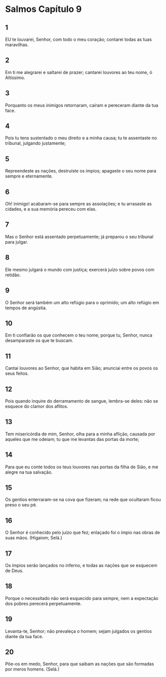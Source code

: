 # Salmos Capítulo 9

## 1
EU te louvarei, Senhor, com todo o meu coração; contarei todas as tuas maravilhas.

## 2
Em ti me alegrarei e saltarei de prazer; cantarei louvores ao teu nome, ó Altíssimo.

## 3
Porquanto os meus inimigos retornaram, caíram e pereceram diante da tua face.

## 4
Pois tu tens sustentado o meu direito e a minha causa; tu te assentaste no tribunal, julgando justamente;

## 5
Repreendeste as nações, destruíste os ímpios; apagaste o seu nome para sempre e eternamente.

## 6
Oh! inimigo! acabaram-se para sempre as assolações; e tu arrasaste as cidades, e a sua memória pereceu com elas.

## 7
Mas o Senhor está assentado perpetuamente; já preparou o seu tribunal para julgar.

## 8
Ele mesmo julgará o mundo com justiça; exercerá juízo sobre povos com retidão.

## 9
O Senhor será também um alto refúgio para o oprimido; um alto refúgio em tempos de angústia.

## 10
Em ti confiarão os que conhecem o teu nome; porque tu, Senhor, nunca desamparaste os que te buscam.

## 11
Cantai louvores ao Senhor, que habita em Sião; anunciai entre os povos os seus feitos.

## 12
Pois quando inquire do derramamento de sangue, lembra-se deles: não se esquece do clamor dos aflitos.

## 13
Tem misericórdia de mim, Senhor, olha para a minha aflição, causada por aqueles que me odeiam; tu que me levantas das portas da morte;

## 14
Para que eu conte todos os teus louvores nas portas da filha de Sião, e me alegre na tua salvação.

## 15
Os gentios enterraram-se na cova que fizeram; na rede que ocultaram ficou preso o seu pé.

## 16
O Senhor é conhecido pelo juízo que fez; enlaçado foi o ímpio nas obras de suas mãos. (Higaiom; Selá.)

## 17
Os ímpios serão lançados no inferno, e todas as nações que se esquecem de Deus.

## 18
Porque o necessitado não será esquecido para sempre, nem a expectação dos pobres perecerá perpetuamente.

## 19
Levanta-te, Senhor; não prevaleça o homem; sejam julgados os gentios diante da tua face.

## 20
Põe-os em medo, Senhor, para que saibam as nações que são formadas por meros homens. (Selá.)

